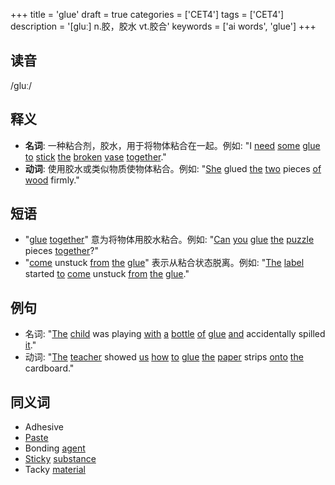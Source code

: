 +++
title = 'glue'
draft = true
categories = ['CET4']
tags = ['CET4']
description = '[gluː] n.胶，胶水 vt.胶合'
keywords = ['ai words', 'glue']
+++

## 读音
/ɡluː/

## 释义
- **名词**: 一种粘合剂，胶水，用于将物体粘合在一起。例如: "I [need](/zh/post/need/) [some](/zh/post/some/) [glue](/zh/post/glue/) [to](/zh/post/to/) [stick](/zh/post/stick/) [the](/zh/post/the/) [broken](/zh/post/broken/) [vase](/zh/post/vase/) [together](/zh/post/together/)."
- **动词**: 使用胶水或类似物质使物体粘合。例如: "[She](/zh/post/she/) glued [the](/zh/post/the/) [two](/zh/post/two/) pieces [of](/zh/post/of/) [wood](/zh/post/wood/) firmly."

## 短语
- "[glue](/zh/post/glue/) [together](/zh/post/together/)" 意为将物体用胶水粘合。例如: "[Can](/zh/post/can/) [you](/zh/post/you/) [glue](/zh/post/glue/) [the](/zh/post/the/) [puzzle](/zh/post/puzzle/) pieces [together](/zh/post/together/)?"
- "[come](/zh/post/come/) unstuck [from](/zh/post/from/) [the](/zh/post/the/) [glue](/zh/post/glue/)" 表示从粘合状态脱离。例如: "[The](/zh/post/the/) [label](/zh/post/label/) started [to](/zh/post/to/) [come](/zh/post/come/) unstuck [from](/zh/post/from/) [the](/zh/post/the/) [glue](/zh/post/glue/)."

## 例句
- 名词: "[The](/zh/post/the/) [child](/zh/post/child/) was playing [with](/zh/post/with/) [a](/zh/post/a/) [bottle](/zh/post/bottle/) [of](/zh/post/of/) [glue](/zh/post/glue/) [and](/zh/post/and/) accidentally spilled [it](/zh/post/it/)."
- 动词: "[The](/zh/post/the/) [teacher](/zh/post/teacher/) showed [us](/zh/post/us/) [how](/zh/post/how/) [to](/zh/post/to/) [glue](/zh/post/glue/) [the](/zh/post/the/) [paper](/zh/post/paper/) strips [onto](/zh/post/onto/) [the](/zh/post/the/) cardboard."

## 同义词
- Adhesive
- [Paste](/zh/post/paste/)
- Bonding [agent](/zh/post/agent/)
- [Sticky](/zh/post/sticky/) [substance](/zh/post/substance/)
- Tacky [material](/zh/post/material/)
